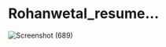 # Rohanwetal_resume...

![Screenshot (689)](https://github.com/user-attachments/assets/c5ff830e-a5d0-4b8f-8a8b-03adba8aa036)
